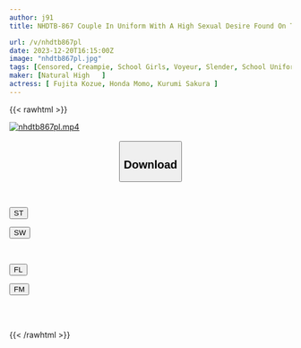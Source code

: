 ```yaml
---
author: j91
title: NHDTB-867 Couple In Uniform With A High Sexual Desire Found On The Street, ``Shall I Lend You A Room For Free?'' A Voyeur Video Of Two Young People Who Have Just Learned How To Have Sex, Having Sex Over And Over Again Like Monkeys.

url: /v/nhdtb867pl
date: 2023-12-20T16:15:00Z
image: "nhdtb867pl.jpg"
tags: [Censored, Creampie, School Girls, Voyeur, Slender, School Uniform	]
maker: [Natural High   ]
actress: [ Fujita Kozue, Honda Momo, Kurumi Sakura ]
---
```



{{< rawhtml >}}

<div class="video" data-videoid="ll9wXAZyYgT77OQ">
    <a href="javascript:;">
        <img src="/v/nhdtb867pl/nhdtb867pl.jpg" width="WIDTH" height="HEIGHT" alt="nhdtb867pl.mp4" loading="lazy">
    </a>
</div>

<script type="text/javascript" src="https://j91.asia/asset/on-demand-st.js"></script>

<br>
  <link rel="stylesheet" href="https://j91.asia/asset/bs5.css">
  
  <center>
  <button class="btn btn-primary" type="button" data-bs-toggle="collapse" data-bs-target=".multi-collapse" aria-expanded="false" aria-controls="multiCollapseExample1 multiCollapseExample2"><h2>Download</h2></button></center>
</p>
<div class="row">
  <div class="col">
    <div class="collapse multi-collapse" id="multiCollapseExample1">
      <div class="card card-body">
	      	      <br>
<div class="buttons">  
<p><a href="https://streamtape.to/v/ll9wXAZyYgT77OQ" target="_blank"><button class="btn-hover color-3"><i class="fa fa-download"></i> ST</button></a></p>
<p><a href="https://flaswish.com/t8gcktpbt8s6" target="_blank"><button class="btn-hover color-2"><i class="fa fa-download"></i> SW</button></a></p></div>
    </div>
  </div>
</div>
  <div class="col">
    <div class="collapse multi-collapse" id="multiCollapseExample2">
      <div class="card card-body">
	      <br>
<div class="buttons">
<p><a href="https://filelions.site/f/uzt4rzaro2xv" target="_blank"><button class="btn-hover color-9"><i class="fa fa-download"></i> FL</button></a></p>
<p><a href="https://filemoon.sx/d/139hvh9wiqu5" target="_blank"><button class="btn-hover color-8"><i class="fa fa-download"></i> FM</button></a></p></div>
<br><br>
      </div>
    </div>
  </div>
</div>

{{< /rawhtml >}}
